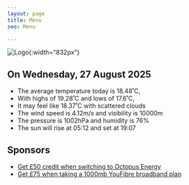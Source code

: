 ```yaml
---
layout: page
title: Menu
seo: Menu

---
```


![Logo](/images/logo.jpg){:width="832px"}

<!-- weather_marker starts -->
## On Wednesday, 27 August 2025

- The average temperature today is 18.48˚C,
- With highs of 19.28˚C and lows of 17.6˚C,
- It may feel like 18.37˚C with scattered clouds
- The wind speed is 4.12m/s and visibility is 10000m
- The pressure is 1002hPa and humidity is 76%
- The sun will rise at 05:12 and set at 19:07

<!-- weather_marker ends -->

## Sponsors

- [Get £50 credit when switching to Octopus Energy](https://bit.ly/3oD1nnS)
- [Get £75 when taking a 1000mb YouFibre broadband plan](https://aklam.io/91zWhU?)
